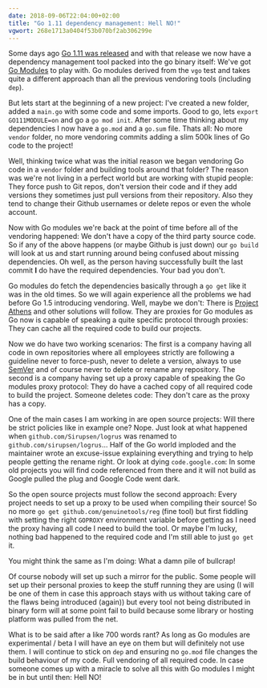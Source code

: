 ```yaml
---
date: 2018-09-06T22:04:00+02:00
title: "Go 1.11 dependency management: Hell NO!"
vgwort: 268e1713a0404f53b070bf2ab306299e
---
```


Some days ago [Go 1.11 was released](https://tip.golang.org/doc/go1.11) and with that release we now have a dependency management tool packed into the go binary itself: We've got [Go Modules](https://github.com/golang/go/wiki/Modules) to play with. Go modules derived from the `vgo` test and takes quite a different approach than all the previous vendoring tools (including `dep`).

But lets start at the beginning of a new project: I've created a new folder, added a `main.go` with some code and some imports. Good to go, lets `export GO111MODULE=on` and go a `go mod init`. After some time thinking about my dependencies I now have a `go.mod` and a `go.sum` file. Thats all: No more `vendor` folder, no more vendoring commits adding a slim 500k lines of Go code to the project!

Well, thinking twice what was the initial reason we began vendoring Go code in a `vendor` folder and building tools around that folder? The reason was we're not living in a perfect world but are working with stupid people: They force push to Git repos, don't version their code and if they add versions they sometimes just pull versions from their repository. Also they tend to change their Github usernames or delete repos or even the whole account.

Now with Go modules we're back at the point of time before all of the vendoring happened: We don't have a copy of the third party source code. So if any of the above happens (or maybe Github is just down) our `go build` will look at us and start running around being confused about missing dependencies. Oh well, as the person having successfully built the last commit **I** do have the required dependencies. Your bad you don't.

Go modules do fetch the dependencies basically through a `go get` like it was in the old times. So we will again experience all the problems we had before Go 1.5 introducing vendoring. Well, maybe we don't: There is [Project Athens](https://github.com/gomods/athens) and other solutions will follow. They are proxies for Go modules as Go now is capable of speaking a quite specific protocol through proxies: They can cache all the required code to build our projects.

Now we do have two working scenarios: The first is a company having all code in own repositories where all employees strictly are following a guideline never to force-push, never to delete a version, always to use [SemVer](https://semver.org/) and of course never to delete or rename any repository. The second is a company having set up a proxy capable of speaking the Go modules proxy protocol: They do have a cached copy of all required code to build the project. Someone deletes code: They don't care as the proxy has a copy.

One of the main cases I am working in are open source projects: Will there be strict policies like in example one? Nope. Just look at what happened when `github.com/Sirupsen/logrus` was renamed to `github.com/sirupsen/logrus`… Half of the Go world imploded and the maintainer wrote an excuse-issue explaining everything and trying to help people getting the rename right. Or look at dying `code.google.com`: In some old projects you will find code referenced from there and it will not build as Google pulled the plug and Google Code went dark.

So the open source projects must follow the second approach: Every project needs to set up a proxy to be used when compiling their source! So no more `go get github.com/genuinetools/reg` (fine tool) but first fiddling with setting the right `GOPROXY` environment variable before getting as I need the proxy having all code I need to build the tool. Or maybe I'm lucky, nothing bad happened to the required code and I'm still able to just `go get` it.

You might think the same as I'm doing: What a damn pile of bullcrap!

Of course nobody will set up such a mirror for the public. Some people will set up their personal proxies to keep the stuff running they are using (I will be one of them in case this approach stays with us without taking care of the flaws being introduced (again)) but every tool not being distributed in binary form will at some point fail to build because some library or hosting platform was pulled from the net.

What is to be said after a like 700 words rant? As long as Go modules are experimental / beta I will have an eye on them but will definitely not use them. I will continue to stick on `dep` and ensuring no `go.mod` file changes the build behaviour of my code. Full vendoring of all required code. In case someone comes up with a miracle to solve all this with Go modules I might be in but until then: Hell NO!
